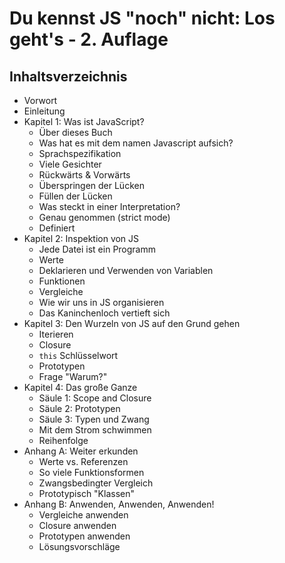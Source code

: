 # Du kennst JS "noch" nicht: Los geht's - 2. Auflage

## Inhaltsverzeichnis

* Vorwort
* Einleitung
* Kapitel 1: Was ist JavaScript?
    * Über dieses Buch
    * Was hat es mit dem namen Javascript aufsich?
    * Sprachspezifikation
    * Viele Gesichter
    * Rückwärts & Vorwärts
    * Überspringen der Lücken
    * Füllen der Lücken
    * Was steckt in einer Interpretation?
    * Genau genommen (strict mode)
    * Definiert
* Kapitel 2: Inspektion von JS
    * Jede Datei ist ein Programm
    * Werte
    * Deklarieren und Verwenden von Variablen
    * Funktionen
    * Vergleiche
    * Wie wir uns in JS organisieren
    * Das Kaninchenloch vertieft sich
* Kapitel 3: Den Wurzeln von JS auf den Grund gehen
    * Iterieren
    * Closure
    * `this` Schlüsselwort
    * Prototypen
    * Frage "Warum?"
* Kapitel 4: Das große Ganze
    * Säule 1: Scope and Closure
    * Säule 2: Prototypen
    * Säule 3: Typen und Zwang
    * Mit dem Strom schwimmen
    * Reihenfolge
* Anhang A: Weiter erkunden
    * Werte vs. Referenzen
    * So viele Funktionsformen
    * Zwangsbedingter Vergleich
    * Prototypisch "Klassen"
* Anhang B: Anwenden, Anwenden, Anwenden!
    * Vergleiche anwenden
    * Closure anwenden
    * Prototypen anwenden
    * Lösungsvorschläge
